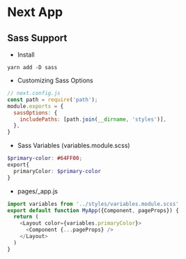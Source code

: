 # Next App
## Sass Support
- Install
```shell
yarn add -D sass
```

- Customizing Sass Options
```javascript
// next.config.js
const path = require('path');
module.exports = {
  sassOptions: {
    includePaths: [path.join(__dirname, 'styles')],
  },
}
```

- Sass Variables (variables.module.scss)
```scss
$primary-color: #64FF00;
export{
  primaryColor: $primary-color
}
```

- pages/_app.js
```javascript
import variables from '../styles/variables.module.scss'
export default function MyApp({Component, pageProps}) {
  return (
    <Layout color={variables.primaryColor}>
      <Component {...pageProps} />
    </Layout>
  )
}
```